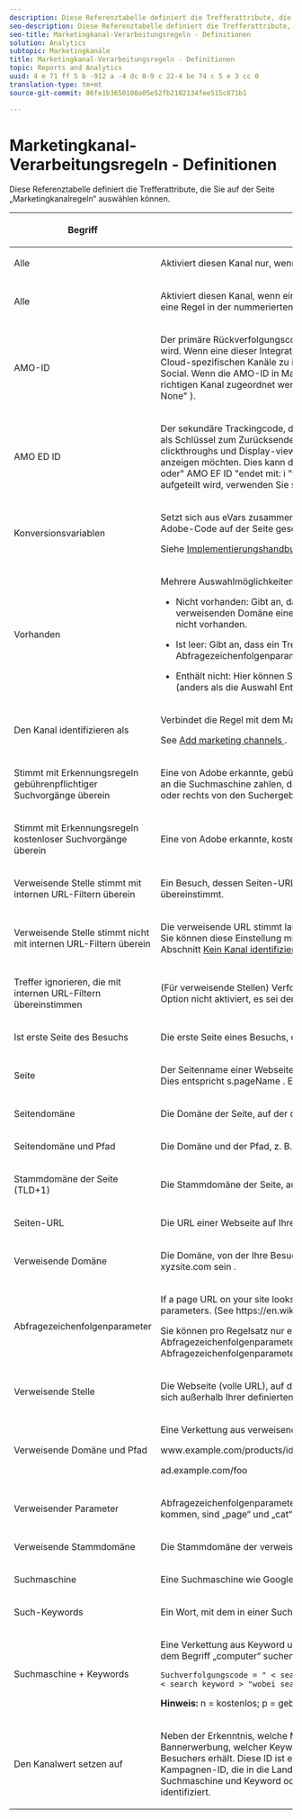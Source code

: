 ```yaml
---
description: Diese Referenztabelle definiert die Trefferattribute, die Sie auf der Seite „Marketingkanalregeln“ auswählen können.
seo-description: Diese Referenztabelle definiert die Trefferattribute, die Sie auf der Seite „Marketingkanalregeln“ auswählen können.
seo-title: Marketingkanal-Verarbeitungsregeln - Definitionen
solution: Analytics
subtopic: Marketingkanäle
title: Marketingkanal-Verarbeitungsregeln - Definitionen
topic: Reports and Analytics
uuid: 4 e 71 ff 5 b -912 a -4 dc 0-9 c 22-4 be 74 c 5 e 3 cc 0
translation-type: tm+mt
source-git-commit: 86fe1b3650100a05e52fb2102134fee515c871b1

---
```



# Marketingkanal-Verarbeitungsregeln - Definitionen

Diese Referenztabelle definiert die Trefferattribute, die Sie auf der Seite „Marketingkanalregeln“ auswählen können.

<table id="table_C18A0F1C9E214EB585A29801BA2400F8"> 
 <thead> 
  <tr> 
   <th colname="col1" class="entry"> <p>Begriff </p> </th> 
   <th colname="col2" class="entry"> <p>Definition </p> </th> 
  </tr> 
 </thead>
 <tbody> 
  <tr> 
   <td colname="col1"> <p>Alle </p> </td> 
   <td colname="col2"> <p>Aktiviert diesen Kanal nur, wenn alle Regeln in der nummerierten Regel „true“ sind. </p> </td> 
  </tr> 
  <tr> 
   <td colname="col1"> <p>Alle </p> </td> 
   <td colname="col2"> <p>Aktiviert diesen Kanal, wenn eine der Regeln im Regelsatz „true“ ist. Diese Option steht nur zur Verfügung, wenn mehr als eine Regel in der nummerierten Regel vorhanden ist. </p> </td> 
  </tr>
  <tr> 
   <td colname="col1"> <p>AMO-ID </p> </td> 
   <td colname="col2"> <p>Der primäre Rückverfolgungscode, der von den Integrationen von Advertising Cloud und Advertising Analytics verwendet wird. Wenn eine dieser Integrationen aktiviert ist, kann das Verfolgungscode-Präfix verwendet werden, um die Advertising Cloud-spezifischen Kanäle zu identifizieren. Verwenden Sie "AMO ID" mit" AL" für Suche, "AC" für Display oder" AO" für Social. Wenn die AMO-ID in Marketingkanälen verwendet wird, können die Klick-/Kosten-/Impressionsmetriken dem richtigen Kanal zugeordnet werden (wenn diese Metriken nicht konfiguriert sind, gehen diese Metriken zu "Direct" oder" None" ). </p> </td> 
  </tr> 
  <tr> 
   <td colname="col1"> <p>AMO ED ID </p> </td> 
   <td colname="col2"> <p>Der sekundäre Trackingcode, der von der Advertising Cloud verwendet wird. Der Hauptzweck dieses Trackingcodes dient als Schlüssel zum Zurücksenden von Daten an die Ad Cloud. Sie kann jedoch auch zur Identifizierung von Display-clickthroughs und Display-viewthroughs verwendet werden, wenn Sie diese als zwei verschiedene Marketingkanäle anzeigen möchten. Dies kann durch Festlegen der Marketingkanal-Logik für "AMO EF ID" mit": d "Für Display-clickthroughs oder" AMO EF ID "endet mit: i "für Display-viewthroughs. Wenn Sie nicht möchten, dass die Anzeige in zwei Kanäle aufgeteilt wird, verwenden Sie stattdessen die Dimension AMO ID. </p> </td> 
  </tr> 
  <tr> 
   <td colname="col1"> <p>Konversionsvariablen </p> </td> 
   <td colname="col2"> <p>Setzt sich aus eVars zusammen, die für diese Report Suite aktiviert wurden, und gilt nur, wenn diese Variablen über den Adobe-Code auf der Seite gesetzt wurden. </p> <p>Siehe <a href="https://marketing.adobe.com/resources/help/en_US/sc/implement/oms_sc_implement.pdf" scope="external" format="html">Implementierungshandbuch </a>. </p> </td> 
  </tr> 
  <tr> 
   <td colname="col1"> <p>Vorhanden </p> </td> 
   <td colname="col2"> <p>Mehrere Auswahlmöglichkeiten sind verfügbar, einschließlich: </p> <p> 
     <ul id="ul_FE39B5F36235441FB757CC73CA2C4F51"> 
      <li id="li_6DC09918D69B443091AB94DB773D5189"> <p> <span class="uicontrol">Nicht vorhanden</span>: Gibt an, dass das Trefferattribut nicht in der Anfrage vorhanden ist. Beispiel: Wenn der Benutzer in einer verweisenden Domäne eine URL eingibt oder auf ein Lesezeichen klickt, ist das Attribut für die verweisende Domäne nicht vorhanden. </p> </li> 
      <li id="li_3AB958F997974682824E85014CA266D6"> <p> <span class="uicontrol"> Ist leer</span>: Gibt an, dass ein Trefferattribut vorhanden ist. In der Regel handelt es sich dabei um eine eVar oder einen Abfragezeichenfolgenparameter, doch dem Trefferattribut ist kein Wert zugeordnet. </p> </li> 
      <li id="li_25EDA39748D141BA8173CC4C41035ABA"> <p> <span class="uicontrol"> Enthält </span>nicht: Hier können Sie beispielsweise angeben, dass eine verweisende Domäne keinen bestimmten Wert enthält (anders als die Auswahl <span class="term"> Enthält.</span> </p> </li> 
     </ul> </p> </td> 
  </tr> 
  <tr> 
   <td colname="col1"> <p>Den Kanal identifizieren als </p> </td> 
   <td colname="col2"> <p>Verbindet die Regel mit dem Marketingkanal, den Sie der Seite <span class="wintitle">Marketingkanal-Manager</span> hinzugefügt haben. </p> <p>See <a href="../../components/c-marketing-channels/c-channels.md#task_98C9D3F5DBBC4B198E0A9ED4D3891E03" type="task" format="dita" scope="local"> Add marketing channels </a>. </p> </td> 
  </tr> 
  <tr> 
   <td colname="col1"> <p>Stimmt mit Erkennungsregeln gebührenpflichtiger Suchvorgänge überein </p> </td> 
   <td colname="col2"> <p>Eine von Adobe erkannte, gebührenpflichtige Suche. Gebührenpflichtige Suchvorgänge treten ein, wenn Firmen Gebühren an die Suchmaschine zahlen, damit diese deren Site auflistet. Gebührenpflichtige Suchergebnisse tauchen gewöhnlich oben oder rechts von den Suchergebnissen auf. </p> </td> 
  </tr> 
  <tr> 
   <td colname="col1"> <p>Stimmt mit Erkennungsregeln kostenloser Suchvorgänge überein </p> </td> 
   <td colname="col2"> <p>Eine von Adobe erkannte, kostenlose Suche. </p> </td> 
  </tr> 
  <tr> 
   <td colname="col1"> <p>Verweisende Stelle stimmt mit internen URL-Filtern überein </p> </td> 
   <td colname="col2"> <p> Ein Besuch, dessen Seiten-URL laut der Definition für die Report Suite in „Admin Tools“ mit dem internen URL-Filter übereinstimmt. </p> </td> 
  </tr> 
  <tr> 
   <td colname="col1"> <p>Verweisende Stelle stimmt nicht mit internen URL-Filtern überein </p> </td> 
   <td colname="col2"> <p>Die verweisende URL stimmt laut Definition für die Report Suite in „Admin Tools“ nicht mit dem internen URL-Filter überein. Sie können diese Einstellung mit <span class="term"> Seiten-URL </span> und <span class="term"> Vorhanden </span> zur Einrichtung einer Sammelregel, sodass keine Besuche im Abschnitt <a href="../../components/c-marketing-channels/c-faq.md#section_451E42994DA247A8A7B8559C715A5EE7" type="section" format="dita" scope="local"> Kein Kanal identifiziert </a> des Berichts landen. </p> </td> 
  </tr> 
  <tr> 
   <td colname="col1"> <p>Treffer ignorieren, die mit internen URL-Filtern übereinstimmen </p> </td> 
   <td colname="col2"> <p>(Für verweisende Stellen) Verfolgt nur Treffer, die von extern verweisenden Stellen stammen. Normalerweise wird diese Option nicht aktiviert, es sei denn, Sie möchten internen Traffic einbeziehen. </p> </td> 
  </tr> 
  <tr> 
   <td colname="col1"> <p>Ist erste Seite des Besuchs </p> </td> 
   <td colname="col2"> <p>Die erste Seite eines Besuchs, die in der Adobe Berichterstellung erkannt wurde. </p> </td> 
  </tr> 
  <tr> 
   <td colname="col1"> <p>Seite </p> </td> 
   <td colname="col2"> <p>Der Seitenname einer Webseite auf Ihrer Site, die unter Verwendung des Adobe Web-Beacons mit Tags versehen wurde. Dies entspricht <span class="varname"> s.pageName </span>. Examples include <span class="varname"> Home Page </span> and <span class="varname"> About Us </span>. </p> </td> 
  </tr> 
  <tr> 
   <td colname="col1"> <p>Seitendomäne </p> </td> 
   <td colname="col2"> <p>Die Domäne der Seite, auf der der Besucher landet, z. B. <span class="filepath">products.example.co.uk </span>. </p> </td> 
  </tr> 
  <tr> 
   <td colname="col1"> <p>Seitendomäne und Pfad </p> </td> 
   <td colname="col2"> <p>Die Domäne und der Pfad, z. B. <span class="filepath">products.example.co.uk/mens/pants/overview.html </span>. </p> </td> 
  </tr> 
  <tr> 
   <td colname="col1"> <p>Stammdomäne der Seite (TLD+1) </p> </td> 
   <td colname="col2"> <p>Die Stammdomäne der Seite, auf der der Besucher landet, z. B. <span class="filepath">example.co.uk </span>. </p> </td> 
  </tr> 
  <tr> 
   <td colname="col1"> <p>Seiten-URL </p> </td> 
   <td colname="col2"> <p>Die URL einer Webseite auf Ihrer Site. </p> </td> 
  </tr> 
  <tr> 
   <td colname="col1"> <p>Verweisende Domäne </p> </td> 
   <td colname="col2"> <p>Die Domäne, von der Ihre Besucher kamen, als sie Ihre Site aufriefen; verweisende Stellen können z. B. <span class="filepath">abcsite.com</span> oder <span class="filepath">xyzsite.com</span> sein . </p> </td> 
  </tr> 
  <tr> 
   <td colname="col1"> <p>Abfragezeichenfolgenparameter </p> </td> 
   <td colname="col2"> <p>If a page URL on your site looks like <span class="filepath"> https://example.com/?page=12345&amp;cat=1 </span>, then page and cat are both query string parameters. (See <span class="filepath"> https://en.wikipedia.org/wiki/Query_string </span>.) </p> <p>Sie können pro Regelsatz nur einen Abfragezeichenfolgenparameter angeben. Verwenden Sie zum Hinzufügen zusätzlicher Abfragezeichenfolgenparameter <span class="uicontrol">ANY</span> als Ihren Operator und fügen Sie dann der Regel neue Abfragezeichenfolgenparameter hinzu. </p> </td> 
  </tr> 
  <tr> 
   <td colname="col1"> <p>Verweisende Stelle </p> </td> 
   <td colname="col2"> <p>Die Webseite (volle URL), auf der sich Besucher befanden, bevor sie zu Ihrer Site kamen. Die verweisende Stelle befindet sich außerhalb Ihrer definierten Domäne. </p> </td> 
  </tr> 
  <tr> 
   <td colname="col1"> <p>Verweisende Domäne und Pfad </p> </td> 
   <td colname="col2"> <p>Eine Verkettung aus verweisender Domäne und URL-Pfad. Zu den Beispielen gehören: </p> <p> <span class="filepath"> www.example.com/products/id/12345 </span> </p> <p> <span class="filepath"> ad.example.com/foo </span> </p> </td> 
  </tr> 
  <tr> 
   <td colname="col1"> <p>Verweisender Parameter </p> </td> 
   <td colname="col2"> <p>Abfragezeichenfolgenparameter der verweisenden URL. Wenn Ihre Besucher z. B. von <span class="filepath">example.com/?page=12345&amp;cat=1</span> kommen, sind „page“ und „cat“ die verweisenden Parameter. </p> </td> 
  </tr> 
  <tr> 
   <td colname="col1"> <p>Verweisende Stammdomäne </p> </td> 
   <td colname="col2"> <p>Die Stammdomäne der verweisenden Stelle. Die verweisende Stelle befindet sich außerhalb Ihrer definierten Domäne. </p> </td> 
  </tr> 
  <tr> 
   <td colname="col1"> <p>Suchmaschine </p> </td> 
   <td colname="col2"> <p>Eine Suchmaschine wie Google oder Yahoo!, über die Besucher zu Ihrer Site gelangten. </p> </td> 
  </tr> 
  <tr> 
   <td colname="col1"> <p>Such-Keywords </p> </td> 
   <td colname="col2"> <p>Ein Wort, mit dem in einer Suchmaschine gesucht wird. </p> </td> 
  </tr> 
  <tr> 
   <td colname="col1"> <p>Suchmaschine + Keywords </p> </td> 
   <td colname="col2"> <p>Eine Verkettung aus Keyword und Suchmaschine, um die Suchmaschine eindeutig zu kennzeichnen. Wenn Sie z. B. nach dem Begriff „computer“ suchen, werden die Suchmaschine und Keyword wie folgt identifiziert: </p> 
    <code>Suchverfolgungscode = " &lt; search_ type &gt;: &lt; Suchmaschine &gt;: &lt; search keyword &gt; "wobei search_ type =" n "oder" p ", search_ engine =" Google "und search_ keyword =" computer " </code>
  <p><b>Hinweis:</b> n = kostenlos; p = gebührenpflichtig </p> </td> 
  </tr> 
  <tr> 
   <td colname="col1"> <p>Den Kanalwert setzen auf </p> </td> 
   <td colname="col2"> <p>Neben der Erkenntnis, welche Marketingkanäle einen Besucher zu Ihrer Site führen, ist es auch von Interesse, welche Bannerwerbung, welcher Keyword und welche E-Mail-Kampagne in dem Kanal die Gutschrift für die Site-Aktivität des Besuchers erhält. Diese ID ist ein Kanalwert, der mit dem Kanal gespeichert wird. Häufig handelt es sich dabei um eine Kampagnen-ID, die in die Landingpage oder die verweisende URL integriert ist. In anderen Fällen ist es eine Kombination aus Suchmaschine und Keyword oder die verweisende URL, die den Besucher aus einem bestimmten Kanal am genauesten identifiziert. </p> </td> 
  </tr> 
 </tbody> 
</table>



